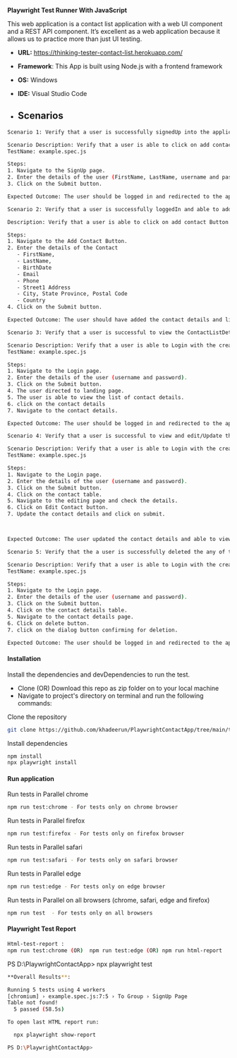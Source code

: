 **Playwright Test Runner With JavaScript**

This web application is a contact list application with a web UI component and a REST API component. 
It’s excellent as a web application because it allows us to practice more than just UI testing.

-  **URL:** https://thinking-tester-contact-list.herokuapp.com/
*   **Framework**: This App is built using Node.js with a frontend framework
+  **OS:** Windows
- **IDE:** Visual Studio Code

- ## Scenarios

```bash
Scenario 1: Verify that a user is successfully signedUp into the application.

Scenario Description: Verify that a user is able to click on add contact Button and fill the details.
TestName: example.spec.js

Steps:
1. Navigate to the SignUp page.
2. Enter the details of the user (FirstName, LastName, username and password).
3. Click on the Submit button.

Expected Outcome: The user should be logged in and redirected to the application landing page.

```
```bash
Scenario 2: Verify that a user is successfully loggedIn and able to add the contact in the add contact page.

Description: Verify that a user is able to click on add contact Button and fill the details.

Steps:
1. Navigate to the Add Contact Button.
2. Enter the details of the Contact
   - FirstName,
   - LastName,
   - BirthDate
   - Email
   - Phone
   - Street1 Address
   - City, State Province, Postal Code
   - Country
4. Click on the Submit button.

Expected Outcome: The user should have added the contact details and listed it in landing page.

```

```bash
Scenario 3: Verify that a user is successful to view the ContactListDetails in the application.

Scenario Description: Verify that a user is able to Login with the created username and password and click on login Button and view the contact list Details.
TestName: example.spec.js

Steps:
1. Navigate to the Login page.
2. Enter the details of the user (username and password).
3. Click on the Submit button.
4. The user directed to landing page.
5. The user is able to view the list of contact details.
6. click on the contact details
7. Navigate to the contact details.

Expected Outcome: The user should be logged in and redirected to the application landing page.

```

```bash
Scenario 4: Verify that a user is successful to view and edit/Update the contact details in the application.

Scenario Description: Verify that a user is able to Login with the created username and password and click on contact details and view the contact list Details to edit or update if any on the editing page.
TestName: example.spec.js

Steps:
1. Navigate to the Login page.
2. Enter the details of the user (username and password).
3. Click on the Submit button.
4. Click on the contact table.
5. Navigate to the editing page and check the details.
6. Click on Edit Contact button.
7. Update the contact details and click on submit.



Expected Outcome: The user updated the contact details and able to view the new contact details.

```

```bash
Scenario 5: Verify that the a user is successfully deleted the any of the Contact Details in the application.

Scenario Description: Verify that a user is able to Login with the created username and password and able to delete the contact details.
TestName: example.spec.js

Steps:
1. Navigate to the Login page.
2. Enter the details of the user (username and password).
3. Click on the Submit button.
4. Click on the contact details table.
5. Navigate to the contact details page.
6. Click on delete button.
7. click on the dialog button confirming for deletion.

Expected Outcome: The user should be logged in and redirected to the application landing page.

```

 #### Installation

Install the dependencies and devDependencies to run the test.

- Clone (OR) Download this repo as zip folder on to your local machine
- Navigate to project's directory on terminal and run the following commands:

Clone the repository

```bash
git clone https://github.com/khadeerun/PlaywrightContactApp/tree/main/tests
```

Install dependencies

```bash
npm install
npx playwright install
```

#### Run application

Run tests in Parallel chrome

```bash
npm run test:chrome - For tests only on chrome browser
```

Run tests in Parallel firefox

```bash
npm run test:firefox - For tests only on firefox browser
```

Run tests in Parallel safari

```bash
npm run test:safari - For tests only on safari browser
```

Run tests in Parallel edge

```bash
npm run test:edge - For tests only on edge browser
```

Run tests in Parallel on all browsers (chrome, safari, edge and firefox)

```bash
npm run test  - For tests only on all browsers
```

#### Playwright Test Report 

```bash
Html-test-report :
npm run test:chrome (OR)  npm run test:edge (OR) npm run html-report
```

PS D:\PlaywrightContactApp> npx playwright test
```bash
**Overall Results**:

Running 5 tests using 4 workers
[chromium] › example.spec.js:7:5 › To Group › SignUp Page
Table not found!
  5 passed (58.5s)

To open last HTML report run:

  npx playwright show-report

PS D:\PlaywrightContactApp> 


```
